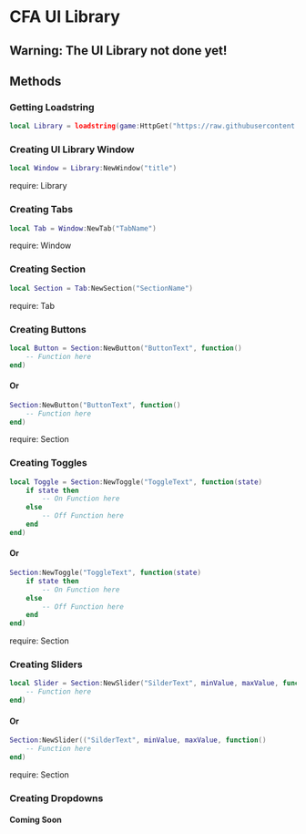 # CFA UI Library
## Warning: The UI Library not done yet!

## Methods

### Getting Loadstring
```lua
local Library = loadstring(game:HttpGet("https://raw.githubusercontent.com/hieuhieu743/CFAHub/main/main.lua"))
```

### Creating UI Library Window
```lua
local Window = Library:NewWindow("title")
```
require: Library

### Creating Tabs
```lua
local Tab = Window:NewTab("TabName")
```
require: Window

### Creating Section
```lua
local Section = Tab:NewSection("SectionName")
```
require: Tab

### Creating Buttons
```lua
local Button = Section:NewButton("ButtonText", function()
    -- Function here
end)
```
#### Or
```lua
Section:NewButton("ButtonText", function()
    -- Function here
end)
```
require: Section

### Creating Toggles
```lua
local Toggle = Section:NewToggle("ToggleText", function(state)
    if state then
        -- On Function here
    else
        -- Off Function here
    end
end)
```
#### Or
```lua
Section:NewToggle("ToggleText", function(state)
    if state then
        -- On Function here
    else
        -- Off Function here
    end
end)
```
require: Section

### Creating Sliders
```lua
local Slider = Section:NewSlider("SilderText", minValue, maxValue, function()
    -- Function here
end)
```
#### Or
```lua
Section:NewSlider(("SilderText", minValue, maxValue, function()
    -- Function here
end)
```
require: Section

### Creating Dropdowns
#### Coming Soon
